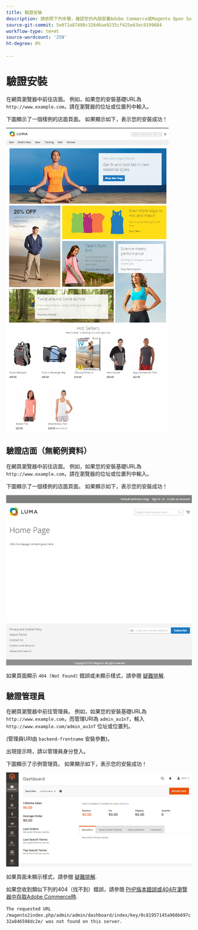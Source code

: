 ```yaml
---
title: 驗證安裝
description: 請依照下列步驟，確認您的內部部署Adobe Commerce或Magento Open Source安裝是否成功。
source-git-commit: 5e072a87480c326d6ae9235cf425e63ec9199684
workflow-type: tm+mt
source-wordcount: '259'
ht-degree: 0%

---
```



# 驗證安裝

在網頁瀏覽器中前往店面。 例如，如果您的安裝基礎URL為 `http://www.example.com`，請在瀏覽器的位址或位置列中輸入。

下圖顯示了一個樣例的店面頁面。 如果顯示如下，表示您的安裝成功！

![有盧瑪主題的店面](../../assets/installation/install-success_store-luma.png)

## 驗證店面（無範例資料）

在網頁瀏覽器中前往店面。 例如，如果您的安裝基礎URL為 `http://www.example.com`，請在瀏覽器的位址或位置列中輸入。

下圖顯示了一個樣例的店面頁面。 如果顯示如下，表示您的安裝成功！

![驗證安裝成功的Storefront](../../assets/installation/install-success_store.png)

如果頁面顯示 `404 (Not Found)` 錯誤或未顯示樣式，請參閱 [疑難排解](https://support.magento.com/hc/en-us/articles/360032994352).

## 驗證管理員

在網頁瀏覽器中前往管理員。 例如，如果您的安裝基礎URL為 `http://www.example.com`，而管理URI為 `admin_au1nT`，輸入 `http://www.example.com/admin_au1nT` 位址或位置列。

(管理員URI由 `backend-frontname` 安裝參數)。

出現提示時，請以管理員身分登入。

下圖顯示了示例管理頁。 如果顯示如下，表示您的安裝成功！

![驗證安裝是否成功的管理員](../../assets/installation/install_success_admin.png)

如果頁面未顯示樣式，請參閱 [疑難排解](https://support.magento.com/hc/en-us/articles/360032994352).

如果您收到類似下列的404（找不到）錯誤，請參閱 [PHP版本錯誤或404在瀏覽器中存取Adobe Commerce時](https://support.magento.com/hc/en-us/articles/360033117152).

`The requested URL /magento2index.php/admin/admin/dashboard/index/key/0c81957145a968b697c32a846598dc2e/ was not found on this server.`
